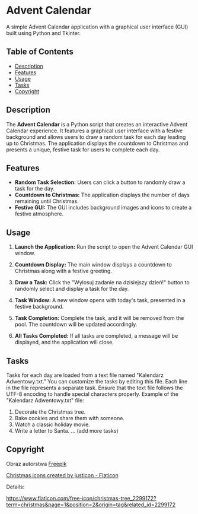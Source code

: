 # Advent Calendar

A simple Advent Calendar application with a graphical user interface (GUI) built using Python and Tkinter.

## Table of Contents

- [Description](#description)
- [Features](#features)
- [Usage](#usage)
- [Tasks](#tasks)
- [Copyright](#copyright)

## Description

The **Advent Calendar** is a Python script that creates an interactive Advent Calendar experience. It features a graphical user interface with a festive background and allows users to draw a random task for each day leading up to Christmas. The application displays the countdown to Christmas and presents a unique, festive task for users to complete each day.

## Features

- **Random Task Selection:** Users can click a button to randomly draw a task for the day.
- **Countdown to Christmas:** The application displays the number of days remaining until Christmas.
- **Festive GUI:** The GUI includes background images and icons to create a festive atmosphere.

## Usage
1. **Launch the Application:**
Run the script to open the Advent Calendar GUI window.

2. **Countdown Display:**
The main window displays a countdown to Christmas along with a festive greeting.

3. **Draw a Task:**
Click the "Wylosuj zadanie na dzisiejszy dzień!" button to randomly select and display a task for the day.

4. **Task Window:**
A new window opens with today's task, presented in a festive background.

5. **Task Completion:**
Complete the task, and it will be removed from the pool. The countdown will be updated accordingly.

6. **All Tasks Completed:**
If all tasks are completed, a message will be displayed, and the application will close.

## Tasks
Tasks for each day are loaded from a text file named "Kalendarz Adwentowy.txt." You can customize the tasks by editing this file. Each line in the file represents a separate task.
Ensure that the text file follows the UTF-8 encoding to handle special characters properly.
Example of the "Kalendarz Adwentowy.txt" file:

1. Decorate the Christmas tree.
2. Bake cookies and share them with someone.
3. Watch a classic holiday movie.
4. Write a letter to Santa.
... (add more tasks)

## Copyright
Obraz autorstwa <a href="https://pl.freepik.com/darmowe-wektory/recznie-rysowane-tla-bozego-narodzenia_19852029.htm#page=2&query=boze%20narodzenie%20tapety&position=3&from_view=keyword&track=ais&uuid=fa3b6e24-49a7-4296-9a5b-d84dfb6e875b">Freepik</a>



<a href="https://www.flaticon.com/free-icons/christmas" title="christmas icons">Christmas icons created by justicon - Flaticon</a>

Details:

https://www.flaticon.com/free-icon/christmas-tree_2299172?term=christmas&page=1&position=2&origin=tag&related_id=2299172

